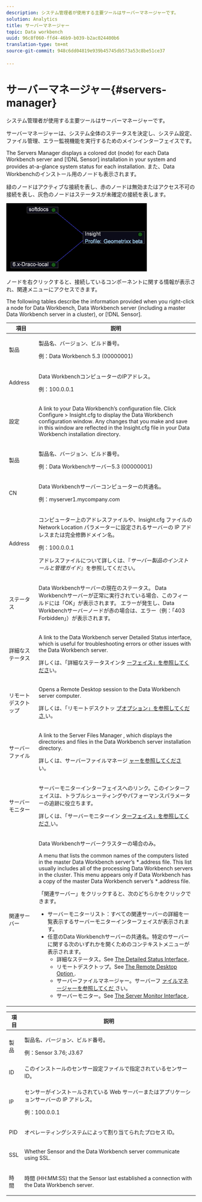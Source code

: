 ```yaml
---
description: システム管理者が使用する主要ツールはサーバーマネージャーです。
solution: Analytics
title: サーバーマネージャー
topic: Data workbench
uuid: 96c8f060-ffd4-46b9-b039-b2ac024400b6
translation-type: tm+mt
source-git-commit: 948c6dd04819e939b45745db573a53c8be51ce37

---
```



# サーバーマネージャー{#servers-manager}

システム管理者が使用する主要ツールはサーバーマネージャーです。

サーバーマネージャーは、システム全体のステータスを決定し、システム設定、ファイル管理、エラー監視機能を実行するためのメインインターフェイスです。

The Servers Manager displays a colored dot (node) for each Data Workbench server and [!DNL Sensor] installation in your system and provides at-a-glance system status for each installation. また、Data Workbenchのインストール用のノードも表示されます。

緑のノードはアクティブな接続を表し、赤のノードは無効またはアクセス不可の接続を表し、灰色のノードはステータスが未確定の接続を表します。

![](assets/vis_SysStat_RedGreenDots.png)

ノードを右クリックすると、接続しているコンポーネントに関する情報が表示され、関連メニューにアクセスできます。

The following tables describe the information provided when you right-click a node for Data Workbench, Data Workbench server (including a master Data Workbench server in a cluster), or [!DNL Sensor].

<table id="table_C459CAAB07D34144B5BFFCCC84C2BB37"> 
 <thead> 
  <tr> 
   <th colname="col1" class="entry"> 項目 </th> 
   <th colname="col2" class="entry"> 説明 </th> 
  </tr> 
 </thead>
 <tbody> 
  <tr> 
   <td colname="col1"> <p>製品         </p> </td> 
   <td colname="col2"> <p>製品名、バージョン、ビルド番号。 </p> <p>例：Data Workbench 5.3 (00000001) </p> </td> 
  </tr> 
  <tr> 
   <td colname="col1"> <p>Address </p> </td> 
   <td colname="col2"> <p>Data WorkbenchコンピューターのIPアドレス。 </p> <p>例：100.0.0.1 </p> </td> 
  </tr> 
  <tr> 
   <td colname="col1"> <p>設定 </p> </td> 
   <td colname="col2"> <p>A link to your <span class="keyword"> Data Workbench’s </span> configuration file. Click <span class="uicontrol"> Configure </span> &gt; <span class="uicontrol"> Insight.cfg </span> to display the Data Workbench configuration window. Any changes that you make and save in this window are reflected in the <span class="filepath"> Insight.cfg </span> file in your Data Workbench installation directory. </p> </td> 
  </tr> 
  <tr> 
   <td colname="col1"> <p>製品         </p> </td> 
   <td colname="col2"> <p>製品名、バージョン、ビルド番号。 </p> <p>例：Data Workbenchサーバー5.3 (00000001) </p> </td> 
  </tr> 
  <tr> 
   <td colname="col1"> <p>CN </p> </td> 
   <td colname="col2"> <p>Data Workbenchサーバーコンピューターの共通名。 </p> <p>例：<span class="filepath">myserver1.mycompany.com </span> </p> </td> 
  </tr> 
  <tr> 
   <td colname="col1"> <p>Address </p> </td> 
   <td colname="col2"> <p>コンピューター上のアドレスファイルや、<span class="filepath">Insight.cfg</span> ファイルの Network Location パラメーターに設定されるサーバーの IP アドレスまたは完全修飾ドメイン名。 </p> <p>例：100.0.0.1 </p> <p>アドレスファイルについて詳しくは、『<i>サーバー製品のインストールと管理ガイド</i>』を参照してください。 </p> </td> 
  </tr> 
  <tr> 
   <td colname="col1"> <p>ステータス </p> </td> 
   <td colname="col2"> <p>Data Workbenchサーバーの現在のステータス。 Data Workbenchサーバーが正常に実行されている場合、このフィールドには「OK」が表示されます。 エラーが発生し、Data Workbenchサーバーノードが赤の場合は、エラー（例：「403 Forbidden」）が表示されます。 </p> </td> 
  </tr> 
  <tr> 
   <td colname="col1"> <p>詳細なステータス </p> </td> 
   <td colname="col2"> <p>A link to the <span class="keyword"> Data Workbench server </span> <span class="wintitle"> Detailed Status </span> interface, which is useful for troubleshooting errors or other issues with the Data Workbench server. </p> <p>詳しくは、「詳細なステータスインタ <a href="../../../home/c-get-started/c-admin-intrf/c-det-stat-interf.md"> ーフェイス」を参照してくださ</a>い。 </p> </td> 
  </tr> 
  <tr> 
   <td colname="col1"> <p>リモートデスクトップ </p> </td> 
   <td colname="col2"> <p>Opens a <span class="wintitle"> Remote Desktop </span> session to the Data Workbench server computer. </p> <p>詳しくは、「リモートデスクトッ <a href="../../../home/c-get-started/c-admin-intrf/t-rmt-dsktp-opt.md#task-dc0bdb4630474a17af67b931bc22d9ef"> プオプション」を参照してくださ </a>い。 </p> </td> 
  </tr> 
  <tr> 
   <td colname="col1"> <p>サーバーファイル </p> </td> 
   <td colname="col2"> <p>A link to the <span class="wintitle"> Server Files Manager </span>, which displays the directories and files in the Data Workbench server installation directory. </p> <p>詳しくは、サーバーファイルマネージ <a href="../../../home/c-get-started/c-admin-intrf/c-svr-files-mgr.md#concept-73a0808487c8424285ae7302f53bc5f4"> ャーを参照してくださ </a>い。 </p> </td> 
  </tr> 
  <tr> 
   <td colname="col1"> <p>サーバーモニター </p> </td> 
   <td colname="col2"> <p><span class="wintitle">サーバーモニター</span>インターフェイスへのリンク。このインターフェイスは、トラブルシューティングやパフォーマンスパラメーターの追跡に役立ちます。 </p> <p>詳しくは、「サーバーモニターイン <a href="../../../home/c-get-started/c-admin-intrf/c-svr-mtr-intfc.md#concept-3bea7441de20409585e63060d5489f45"> ターフェイス」を参照してくださ </a>い。 </p> </td> 
  </tr> 
  <tr> 
   <td colname="col1"> <p>関連サーバー </p> </td> 
   <td colname="col2"> <p>Data Workbenchサーバークラスターの場合のみ。 </p> <p>A menu that lists the common names of the computers listed in the master <span class="filepath"> Data Workbench server’s *.address </span> file. This list usually includes all of the processing <span class="keyword"> Data Workbench servers </span> in the cluster. This menu appears only if Data Workbench has a copy of the master <span class="filepath"> Data Workbench server’s *.address </span> file. </p> <p>「<span class="uicontrol">関連サーバー</span>」をクリックすると、次のどちらかをクリックできます。 
     <ul id="ul_3B28B8579B1945FD80669EDFDFDA84A6"> 
      <li id="li_90094B46CB304C179136BB75FF0D6DBD"> <span class="uicontrol">サーバーモニターリスト</span>：すべての関連サーバーの詳細を一覧表示する<span class="wintitle">サーバーモニター</span>インターフェイスが表示されます。 </li> 
      <li id="li_CD6FF5BB52874ABCB536C2DE2376587A">任意のData Workbenchサーバーの共通名。特定のサーバーに関する次のいずれかを開くためのコンテキストメニューが表示されます。 
       <ul id="ul_928510D1DE68471583F2EE7547AEB824"> 
        <li id="li_8399338137354A59B9B4D24AF7EEE868"> <span class="uicontrol">詳細なステータス</span>。See <a href="../../../home/c-get-started/c-admin-intrf/c-det-stat-interf.md"> The Detailed Status Interface </a>. </li> 
        <li id="li_0FE569C56B3F4583BC1F3DF3B4F55765"> <span class="uicontrol">リモートデスクトップ</span>。See <a href="../../../home/c-get-started/c-admin-intrf/t-rmt-dsktp-opt.md#task-dc0bdb4630474a17af67b931bc22d9ef"> The Remote Desktop Option </a>. </li> 
        <li id="li_2B6F8419CB5945C9B411F6A7C2C859FF"> <span class="uicontrol">サーバーファイルマネージャー</span>。サーバーフ <a href="../../../home/c-get-started/c-admin-intrf/c-svr-files-mgr.md#concept-73a0808487c8424285ae7302f53bc5f4"> ァイルマネージャーを参照してくだ </a>さい。 </li> 
        <li id="li_F22F974EB4DE4F0F93623AE98C7DCEBC"> <span class="uicontrol">サーバーモニター</span>。See <a href="../../../home/c-get-started/c-admin-intrf/c-svr-mtr-intfc.md#concept-3bea7441de20409585e63060d5489f45"> The Server Monitor Interface </a>. </li> 
       </ul> </li> 
     </ul> </p> </td> 
  </tr> 
 </tbody> 
</table>

<table id="table_5BFA0AFE2D9A4337BF04343879DAD03B"> 
 <thead> 
  <tr> 
   <th colname="col1" class="entry"> 項目 </th> 
   <th colname="col2" class="entry"> 説明 </th> 
  </tr> 
 </thead>
 <tbody> 
  <tr> 
   <td colname="col1"> <p>製品         </p> </td> 
   <td colname="col2"> <p>製品名、バージョン、ビルド番号。 </p> <p>例：Sensor 3.76; J3.67 </p> </td> 
  </tr> 
  <tr> 
   <td colname="col1"> <p>ID </p> </td> 
   <td colname="col2"> このインストールの<span class="wintitle">センサー</span>設定ファイルで指定されている<span class="wintitle">センサー</span> ID。 </td> 
  </tr> 
  <tr> 
   <td colname="col1"> <p>IP </p> </td> 
   <td colname="col2"> <p><span class="wintitle">センサー</span>がインストールされている Web サーバーまたはアプリケーションサーバーの IP アドレス。 </p> <p>例：100.0.0.1 </p> </td> 
  </tr> 
  <tr> 
   <td colname="col1"> <p>PID </p> </td> 
   <td colname="col2"> <p>オペレーティングシステムによって割り当てられたプロセス ID。 </p> </td> 
  </tr> 
  <tr> 
   <td colname="col1"> <p>SSL </p> </td> 
   <td colname="col2"> <p>Whether <span class="wintitle"> Sensor </span> and the Data Workbench server communicate using SSL. </p> </td> 
  </tr> 
  <tr> 
   <td colname="col1"> <p>時間 </p> </td> 
   <td colname="col2"> <p>時間 (HH:MM:SS) that the <span class="wintitle"> Sensor </span> last established a connection with the Data Workbench server. </p> </td> 
  </tr> 
 </tbody> 
</table>
